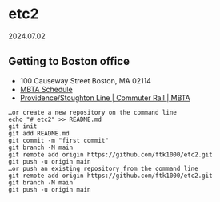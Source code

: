 # etc2  

2024.07.02


## Getting to Boston office

* 100 Causeway Street Boston, MA 02114
* [MBTA Schedule](https://cdn.mbta.com/sites/default/files/media/route_pdfs/2024-05-20-Providence-Spring-Summer-Schedule-Updated.pdf)
* [Providence/Stoughton Line | Commuter Rail | MBTA](https://www.mbta.com/schedules/CR-Providence/timetable)









```
…or create a new repository on the command line
echo "# etc2" >> README.md
git init
git add README.md
git commit -m "first commit"
git branch -M main
git remote add origin https://github.com/ftk1000/etc2.git
git push -u origin main
…or push an existing repository from the command line
git remote add origin https://github.com/ftk1000/etc2.git
git branch -M main
git push -u origin main
```

